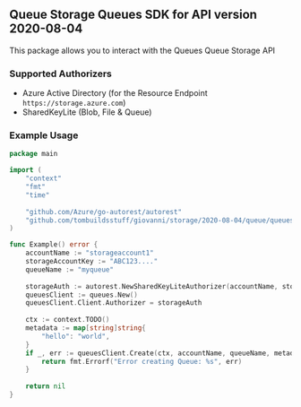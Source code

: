 ## Queue Storage Queues SDK for API version 2020-08-04

This package allows you to interact with the Queues Queue Storage API

### Supported Authorizers

* Azure Active Directory (for the Resource Endpoint `https://storage.azure.com`)
* SharedKeyLite (Blob, File & Queue)

### Example Usage

```go
package main

import (
	"context"
	"fmt"
	"time"
	
	"github.com/Azure/go-autorest/autorest"
	"github.com/tombuildsstuff/giovanni/storage/2020-08-04/queue/queues"
)

func Example() error {
	accountName := "storageaccount1"
    storageAccountKey := "ABC123...."
    queueName := "myqueue"
    
    storageAuth := autorest.NewSharedKeyLiteAuthorizer(accountName, storageAccountKey)
    queuesClient := queues.New()
    queuesClient.Client.Authorizer = storageAuth
    
    ctx := context.TODO()
    metadata := map[string]string{
    	"hello": "world",
    }
    if _, err := queuesClient.Create(ctx, accountName, queueName, metadata); err != nil {
        return fmt.Errorf("Error creating Queue: %s", err)
    }
    
    return nil 
}
```